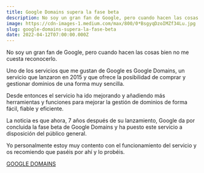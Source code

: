 ```yaml
---
title: Google Domains supera la fase beta
description: No soy un gran fan de Google, pero cuando hacen las cosas bien no me cuesta reconocerlo.
image: https://cdn-images-1.medium.com/max/800/0*BsgyqDzoIMZf34Lu.jpg
slug: google-domains-supera-la-fase-beta
date: 2022-04-12T07:00:00.000Z
---
```


No soy un gran fan de Google, pero cuando hacen las cosas bien no me cuesta reconocerlo.

Uno de los servicios que me gustan de Google es Google Domains, un servicio que lanzaron en 2015 y que ofrece la posibilidad de comprar y gestionar dominios de una forma muy sencilla.

Desde entonces el servicio ha ido mejorando y añadiendo más herramientas y funciones para mejorar la gestión de dominios de forma fácil, fiable y eficiente.

La noticia es que ahora, 7 años después de su lanzamiento, Google da por concluida la fase beta de Google Domains y ha puesto este servicio a disposición del público general.

Yo personalmente estoy muy contento con el funcionamiento del servicio y os recomiendo que paséis por ahí y lo probéis.

[GOOGLE DOMAINS](https://domains.google)
